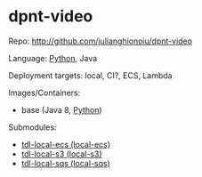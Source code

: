 # dpnt-video

Repo: http://github.com/julianghionoiu/dpnt-video

Language: [Python](python.md), Java

Deployment targets: local, CI?, ECS, Lambda

Images/Containers:

- base (Java 8, [Python](python.md))

Submodules:

- [tdl-local-ecs (local-ecs)](tdl-local-ecs.md)
- [tdl-local-s3 (local-s3)](tdl-local-s3.md)
- [tdl-local-sqs (local-sqs)](tdl-local-sqs.md)